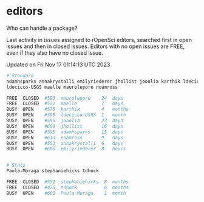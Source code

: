 # editors

Who can handle a package?

Last activity in issues assigned to rOpenSci editors, searched first in open
issues and then in closed issues. Editors with no open issues are FREE, even if
they also have no closed issue.


Updated on Fri Nov 17 01:14:13 UTC 2023

```bash
# Standard
adamhsparks annakrystalli emilyriederer jhollist jooolia karthik ldecicco
ldecicco-USGS maelle maurolepore noamross

FREE  CLOSED  #593  maurolepore    24  days
FREE  CLOSED  #522  maelle         7   days
BUSY  OPEN    #575  karthik        4   months
BUSY  OPEN    #598  ldecicco-USGS  1   month
BUSY  OPEN    #590  jooolia        23  days
BUSY  OPEN    #609  jhollist       16  days
BUSY  OPEN    #595  adamhsparks    15  days
BUSY  OPEN    #613  noamross       9   days
BUSY  OPEN    #553  annakrystalli  6   days
BUSY  OPEN    #600  emilyriederer  8   hours


# Stats
Paula-Moraga stephaniehicks tdhock

FREE  CLOSED  #551  stephaniehicks  8  months
FREE  CLOSED  #475  tdhock          6  months
BUSY  OPEN    #603  Paula-Moraga    1  month
```

